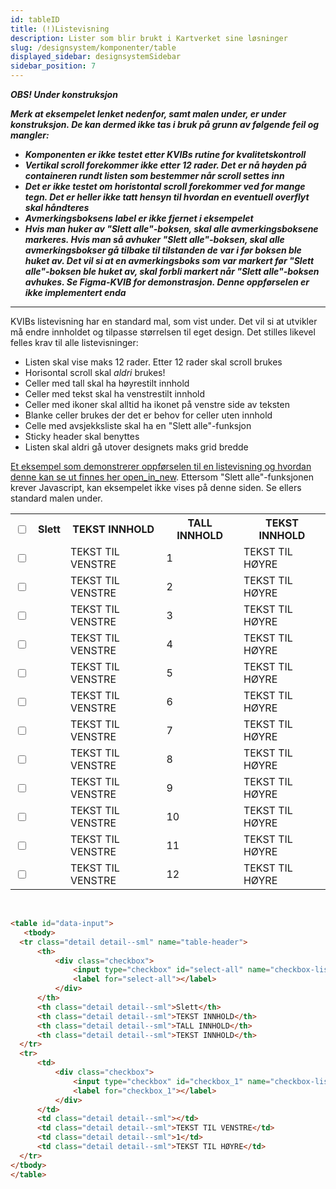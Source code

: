 ```yaml
---
id: tableID
title: (!)Listevisning
description: Lister som blir brukt i Kartverket sine løsninger
slug: /designsystem/komponenter/table
displayed_sidebar: designsystemSidebar
sidebar_position: 7
---
```

_**OBS! Under konstruksjon**_

_**Merk at eksempelet lenket nedenfor, samt malen under, er under konstruksjon. De kan dermed ikke tas i bruk på grunn av følgende feil og mangler:**_
* _**Komponenten er ikke testet etter KVIBs rutine for kvalitetskontroll**_
* _**Vertikal scroll forekommer ikke etter 12 rader. Det er nå høyden på containeren rundt listen som bestemmer når scroll settes inn**_
* _**Det er ikke testet om horistontal scroll forekommer ved for mange tegn. Det er heller ikke tatt hensyn til hvordan en eventuell overflyt skal håndteres**_
* _**Avmerkingsboksens label er ikke fjernet i eksempelet**_
* _**Hvis man huker av "Slett alle"-boksen, skal alle avmerkingsboksene markeres. Hvis man så avhuker "Slett alle"-boksen, skal alle avmerkingsbokser gå tilbake til tilstanden de var i før boksen ble huket av. Det vil si at en avmerkingsboks som var markert før "Slett alle"-boksen ble huket av, skal forbli markert når "Slett alle"-boksen avhukes. Se Figma-KVIB for demonstrasjon. Denne oppførselen er ikke implementert enda**_
<hr/>


KVIBs listevisning har en standard mal, som vist under. Det vil si at utvikler må endre innholdet og tilpasse størrelsen til eget design. Det stilles likevel felles krav til alle listevisninger:

* Listen skal vise maks 12 rader. Etter 12 rader skal scroll brukes
* Horisontal scroll skal _aldri_ brukes!
* Celler med tall skal ha høyrestilt innhold
* Celler med tekst skal ha venstrestilt innhold
* Celler med ikoner skal alltid ha ikonet på venstre side av teksten
* Blanke celler brukes der det er behov for celler uten innhold
* Celle med avsjekksliste skal ha en "Slett alle"-funksjon
* Sticky header skal benyttes
* Listen skal aldri gå utover designets maks grid bredde

[Et eksempel som demonstrerer oppførselen til en listevisning og hvordan denne kan se ut finnes her <span class="material-symbols-outlined">open_in_new</span>](pathname:///html/table.html). Ettersom "Slett alle"-funksjonen krever Javascript, kan eksempelet ikke vises på denne siden. Se ellers standard malen under.

<div class="table__container--large">
<table id="data-input">
     <tbody>
    <tr class="detail detail--sml" name="table-header">
        <th>
            <div class="checkbox">
                <input type="checkbox" id="select-all" name="checkbox-list"/>
                <label for="select-all"></label>
            </div>
        </th>
        <th class="detail detail--sml">Slett</th>
        <th class="detail detail--sml">TEKST INNHOLD</th>
        <th class="detail detail--sml">TALL INNHOLD</th>
        <th class="detail detail--sml">TEKST INNHOLD</th>
    </tr>
    <tr>
        <td><div class="checkbox"><input type="checkbox" id="checkbox_1" name="checkbox-list"/><label for="checkbox_1"></label></div></td>
        <td class="detail detail--sml"></td>
        <td class="detail detail--sml">TEKST TIL VENSTRE</td>
        <td class="detail detail--sml">1</td>
        <td class="detail detail--sml">TEKST TIL HØYRE</td>
    </tr>
    <tr>
        <td><div class="checkbox"><input type="checkbox" id="checkbox_2" name="checkbox-list"/><label for="checkbox_2"></label></div></td>
        <td class="detail detail--sml"></td>
        <td class="detail detail--sml">TEKST TIL VENSTRE</td>
        <td class="detail detail--sml">2</td>
        <td class="detail detail--sml">TEKST TIL HØYRE</td>
    </tr>
    <tr>
        <td><div class="checkbox"><input type="checkbox" id="checkbox_3" name="checkbox-list"/><label for="checkbox_3"></label></div></td>
        <td class="detail detail--sml"></td>
        <td class="detail detail--sml">TEKST TIL VENSTRE</td>
        <td class="detail detail--sml">3</td>
        <td class="detail detail--sml">TEKST TIL HØYRE</td>
    </tr>
    <tr>
        <td><div class="checkbox"><input type="checkbox" id="checkbox_4" name="checkbox-list"/><label for="checkbox_4"></label></div></td>
        <td class="detail detail--sml"></td>
        <td class="detail detail--sml">TEKST TIL VENSTRE</td>
        <td class="detail detail--sml">4</td>
        <td class="detail detail--sml">TEKST TIL HØYRE</td>
    </tr>
    <tr>
        <td><div class="checkbox"><input type="checkbox" id="checkbox_5" name="checkbox-list"/><label for="checkbox_5"></label></div></td>
        <td class="detail detail--sml"></td>
        <td class="detail detail--sml">TEKST TIL VENSTRE</td>
        <td class="detail detail--sml">5</td>
        <td class="detail detail--sml">TEKST TIL HØYRE</td>
    </tr>
    <tr>
        <td><div class="checkbox"><input type="checkbox" id="checkbox_6" name="checkbox-list"/><label for="checkbox_6"></label></div></td>
        <td class="detail detail--sml"></td>
        <td class="detail detail--sml">TEKST TIL VENSTRE</td>
        <td class="detail detail--sml">6</td>
        <td class="detail detail--sml">TEKST TIL HØYRE</td>
    </tr>
    <tr>
        <td><div class="checkbox"><input type="checkbox" id="checkbox_7" name="checkbox-list"/><label for="checkbox_7"></label></div></td>
        <td class="detail detail--sml"></td>
        <td class="detail detail--sml">TEKST TIL VENSTRE</td>
        <td class="detail detail--sml">7</td>
        <td class="detail detail--sml">TEKST TIL HØYRE</td>
    </tr>
    <tr>
        <td><div class="checkbox"><input type="checkbox" id="checkbox_8" name="checkbox-list"/><label for="checkbox_8"></label></div></td>
        <td class="detail detail--sml"></td>
        <td class="detail detail--sml">TEKST TIL VENSTRE</td>
        <td class="detail detail--sml">8</td>
        <td class="detail detail--sml">TEKST TIL HØYRE</td>
    </tr>
    <tr>
        <td><div class="checkbox"><input type="checkbox" id="checkbox_9" name="checkbox-list"/><label for="checkbox_9"></label></div></td>
        <td class="detail detail--sml"></td>
        <td class="detail detail--sml">TEKST TIL VENSTRE</td>
        <td class="detail detail--sml">9</td>
        <td class="detail detail--sml">TEKST TIL HØYRE</td>
    </tr>
    <tr>
        <td><div class="checkbox"><input type="checkbox" id="checkbox_10" name="checkbox-list"/><label for="checkbox_10"></label></div></td>
        <td class="detail detail--sml"></td>
        <td class="detail detail--sml">TEKST TIL VENSTRE</td>
        <td class="detail detail--sml">10</td>
        <td class="detail detail--sml">TEKST TIL HØYRE</td>
    </tr>
    <tr>
        <td><div class="checkbox"><input type="checkbox" id="checkbox_11" name="checkbox-list"/><label for="checkbox_11"></label></div></td>
        <td class="detail detail--sml"></td>
        <td class="detail detail--sml">TEKST TIL VENSTRE</td>
        <td class="detail detail--sml">11</td>
        <td class="detail detail--sml">TEKST TIL HØYRE</td>
    </tr>
    <tr>
        <td><div class="checkbox"><input type="checkbox" id="checkbox_12" name="checkbox-list"/><label for="checkbox_12"></label></div></td>
        <td class="detail detail--sml"></td>
        <td class="detail detail--sml">TEKST TIL VENSTRE</td>
        <td class="detail detail--sml">12</td>
        <td class="detail detail--sml">TEKST TIL HØYRE</td>
    </tr>
</tbody>
  </table>
</div>

<br/>

  ```markdown
<table id="data-input">
     <tbody>
    <tr class="detail detail--sml" name="table-header">
        <th>
            <div class="checkbox">
                <input type="checkbox" id="select-all" name="checkbox-list"/>
                <label for="select-all"></label>
            </div>
        </th>
        <th class="detail detail--sml">Slett</th>
        <th class="detail detail--sml">TEKST INNHOLD</th>
        <th class="detail detail--sml">TALL INNHOLD</th>
        <th class="detail detail--sml">TEKST INNHOLD</th>
    </tr>
    <tr>
        <td>
            <div class="checkbox">
                <input type="checkbox" id="checkbox_1" name="checkbox-list"/>
                <label for="checkbox_1"></label>
            </div>
        </td>
        <td class="detail detail--sml"></td>
        <td class="detail detail--sml">TEKST TIL VENSTRE</td>
        <td class="detail detail--sml">1</td>
        <td class="detail detail--sml">TEKST TIL HØYRE</td>
    </tr>
</tbody>
  </table>
  ```